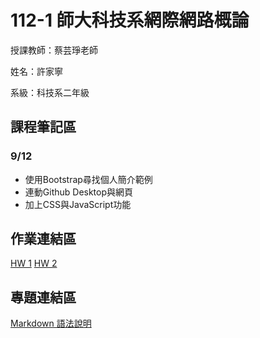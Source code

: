 # 112-1 師大科技系網際網路概論
授課教師：蔡芸琤老師    

姓名：許家寧    

系級：科技系二年級    

## 課程筆記區
### 9/12
- 使用Bootstrap尋找個人簡介範例
- 連動Github Desktop與網頁
- 加上CSS與JavaScript功能
## 作業連結區
[HW 1](https://ammmy0415.github.io/personal-page/)
[HW 2](https://youtu.be/1r_tQyQyUd4?feature=shared)
## 專題連結區
[Markdown 語法說明](https://markdown.tw/)
 
 


